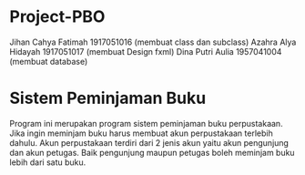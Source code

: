 # Project-PBO
Jihan Cahya Fatimah 1917051016 (membuat class dan subclass)
Azahra Alya Hidayah 1917051017 (membuat Design fxml)
Dina Putri Aulia 1957041004 (membuat database)

# Sistem Peminjaman Buku
Program ini merupakan program sistem peminjaman buku perpustakaan. Jika ingin meminjam buku harus membuat akun perpustakaan terlebih dahulu. Akun perpustakaan terdiri dari 2 jenis akun yaitu akun pengunjung dan akun petugas. Baik pengunjung maupun petugas boleh meminjam buku lebih dari satu buku.
